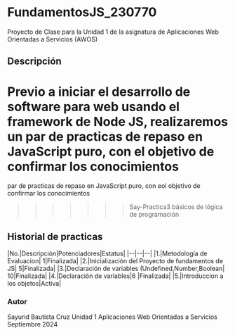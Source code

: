 # FundamentosJS_230770
Proyecto de Clase para la Unidad 1 de la asignatura de Aplicaciones Web Orientadas a Servicios (AWOS)

## Descripción
  Previo a iniciar el desarrollo de software para web usando el framework de Node JS, realizaremos un 
  par de practicas de repaso en JavaScript puro, con el objetivo de confirmar los conocimientos 
=======
  par de practicas de repaso en JavaScript puro, con eol objetivo de confirmar los conocimientos 
>>>>>>> Say-Practica3
  básicos de lógica de programación

## Historial de practicas

|No.|Descripción|Potenciadores|Estatus|
|--|--|--|
|1.|Metodología de Evaluacion| 1|Finalizada|
|2.|Inicialización del Proyecto de fundamentos de JS| 5|Finalizada|
|3.|Declaración de variables (Undefined,Number,Boolean| 10|Finalizada|
|4.|Declaración de variables|6 |Finalizada|
|5.|Introduccion a los objetos|Activa|





  ### Autor
 Sayurid Bautista Cruz
  Unidad 1
  Aplicaciones Web Orientadas a Servicios
  Septiembre 2024 
